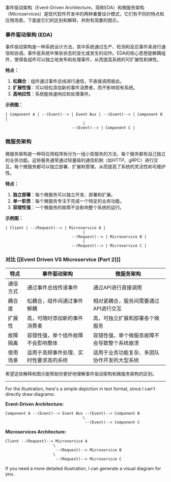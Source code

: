 事件驱动架构（Event-Driven Architecture，简称EDA）和微服务架构（Microservices）是现代软件开发中的两种重要设计模式，它们有不同的特点和应用场景。下面是它们的区别和解释，并附有简要的图示。

### 事件驱动架构 (EDA)
事件驱动架构是一种系统设计方法，其中系统通过生产、检测和反应事件来进行通信和协调。事件是系统中某些状态的变化或发生的动作。EDA的核心思想是解耦组件，使得各组件可以独立地发布和处理事件，从而提高系统的可扩展性和弹性。

**特点：**
1. **松耦合**：组件通过事件总线进行通信，不直接调用彼此。
2. **扩展性强**：可以轻松添加新的事件消费者，而不影响现有系统。
3. **高响应性**：系统能快速响应和处理事件。

**示例图：**

```plaintext
| Component A | --(Event)--> | Event Bus | --(Event)--> | Component B |
                                  |
                             --(Event)--> | Component C |
```

### 微服务架构
微服务架构是一种将应用程序拆分为一组小型服务的方法，每个服务都有自己独立的业务功能。这些服务通常通过轻量级的通信机制（如HTTP、gRPC）进行交互。每个微服务都可以独立部署、扩展和管理，从而提高了系统的灵活性和可维护性。

**特点：**
1. **独立部署**：每个微服务可以独立开发、部署和扩展。
2. **单一职责**：每个微服务专注于完成一个特定的业务功能。
3. **容错性强**：一个微服务的故障不会影响整个系统的运行。

**示例图：**

```plaintext
| Client | --(Request)--> | Microservice A |
                                  |
                             --(Request)--> | Microservice B |
                                  |
                             --(Request)--> | Microservice C |
```

### 对比 [[Event Driven VS Microservice (Part 2)]]

| 特点                | 事件驱动架构                          | 微服务架构                               |
|-------------------|----------------------------------|------------------------------------|
| 通信方式             | 通过事件总线传递事件                     | 通过API进行直接调用                        |
| 耦合度              | 松耦合，组件间通过事件解耦                  | 相对紧耦合，服务间需要通过API进行交互             |
| 扩展性              | 高，可随时添加新的事件消费者                  | 高，可独立扩展和部署各个微服务                    |
| 故障隔离             | 容错性强，单个组件故障不会影响整体               | 容错性强，单个微服务故障不会导致整个系统崩溃            |
| 使用场景             | 适用于高频事件处理、实时性要求高的系统            | 适用于业务功能复杂、多团队协作开发的大型系统            |

希望这些解释和图示能帮助你更好地理解事件驱动架构和微服务架构的区别。

---

For the illustration, here's a simple depiction in text format, since I can't directly draw diagrams:

**Event-Driven Architecture:**

```
Component A --(Event)--> Event Bus --(Event)--> Component B
                                  \
                                   --(Event)--> Component C
```

**Microservices Architecture:**

```
Client --(Request)--> Microservice A
                     \
                      --(Request)--> Microservice B
                     \
                      --(Request)--> Microservice C
```

If you need a more detailed illustration, I can generate a visual diagram for you.

